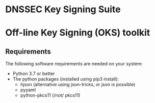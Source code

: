# DNSSEC Key Signing Suite

# Off-line Key Signing (OKS) toolkit

## Requirements

The following software requirements are needed on your system:
- Python 3.7 or better
- The python packages (installed using pip3 install):
  - hjson (alternative using json-tricks, or json is possible)
  - pyyaml
  - python-pkcs11 (/not/ pkcs11)
